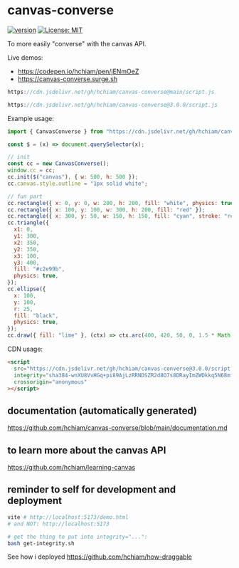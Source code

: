 # canvas-converse

[![version](https://img.shields.io/npm/v/canvas-converse.svg?style=flat-square&color=423a73)](https://www.npmjs.com/package/canvas-converse) [![License: MIT](https://img.shields.io/badge/License-MIT-f5d20d.svg?style=flat-square)](https://github.com/hchiam/canvas-converse/blob/main/LICENSE)

To more easily "converse" with the canvas API.

Live demos:

- <https://codepen.io/hchiam/pen/jENmOeZ>
- <https://canvas-converse.surge.sh>

```js
https://cdn.jsdelivr.net/gh/hchiam/canvas-converse@main/script.js
```

```js
https://cdn.jsdelivr.net/gh/hchiam/canvas-converse@3.0.0/script.js
```

Example usage:

```js
import { CanvasConverse } from "https://cdn.jsdelivr.net/gh/hchiam/canvas-converse@3.0.0/script.js";

const $ = (x) => document.querySelector(x);

// init
const cc = new CanvasConverse();
window.cc = cc;
cc.init($("canvas"), { w: 500, h: 500 });
cc.canvas.style.outline = "1px solid white";

// fun part
cc.rectangle({ x: 0, y: 0, w: 200, h: 200, fill: "white", physics: true });
cc.rectangle({ x: 100, y: 100, w: 300, h: 200, fill: "red" });
cc.rectangle({ x: 300, y: 50, w: 150, h: 150, fill: "cyan", stroke: "red" });
cc.triangle({
  x1: 0,
  y1: 300,
  x2: 350,
  y2: 350,
  x3: 100,
  y3: 400,
  fill: "#c2e99b",
  physics: true,
});
cc.ellipse({
  x: 100,
  y: 100,
  r: 25,
  fill: "black",
  physics: true,
});
cc.draw({ fill: "lime" }, (ctx) => ctx.arc(400, 420, 50, 0, 1.5 * Math.PI));
```

CDN usage:

```html
<script
  src="https://cdn.jsdelivr.net/gh/hchiam/canvas-converse@3.0.0/script.js"
  integrity="sha384-wnXU8VvHGq+pi89AjLzRRNDSZR2d8O7s8DRayImZWDkkq5N68mfHmg55Aot7wfQV"
  crossorigin="anonymous"
></script>
```

## documentation (automatically generated)

<https://github.com/hchiam/canvas-converse/blob/main/documentation.md>

## to learn more about the canvas API

<https://github.com/hchiam/learning-canvas>

## reminder to self for development and deployment

```bash
vite # http://localhost:5173/demo.html
# and NOT: http://localhost:5173
```

```bash
# get the thing to put into integrity="...":
bash get-integrity.sh
```

See how i deployed <https://github.com/hchiam/how-draggable>

